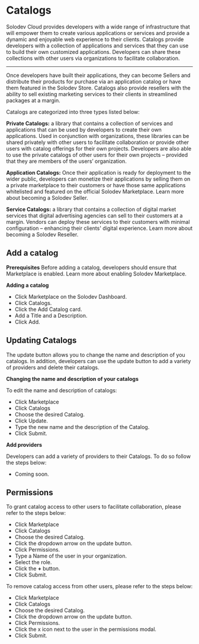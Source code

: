 
# Catalogs

Solodev Cloud provides developers with a wide range of infrastructure that will empower them to create various applications or services and provide a dynamic and enjoyable web experience to their clients. Catalogs provide developers with a collection of applications and services that they can use to build their own customized applications. Developers can share these collections with other users via organizations to facilitate collaboration. 

---

Once developers have built their applications, they can become Sellers and distribute their products for purchase via an application catalog or have them featured in the Solodev Store. Catalogs also provide resellers with the ability to sell existing marketing services to their clients in streamlined packages at a margin. 

 

Catalogs are categorized into three types listed below:

 

**Private Catalogs:** a library that contains a collection of services and applications that can be used by developers to create their own applications. Used in conjunction with organizations, these libraries can be shared privately with other users to facilitate collaboration or provide other users with catalog offerings for their own projects. Developers are also able to use the private catalogs of other users for their own projects – provided that they are members of the users’ organization.

 

**Application Catalogs:** Once their application is ready for deployment to the wider public, developers can monetize their applications by selling them on a private marketplace to their customers or have those same applications whitelisted and featured on the official Solodev Marketplace. Learn more about becoming a Solodev Seller.

 

**Service Catalogs:** a library that contains a collection of digital market services that digital advertising agencies can sell to their customers at a margin. Vendors can deploy these services to their customers with minimal configuration – enhancing their clients' digital experience. Learn more about becoming a Solodev Reseller.

## Add a catalog 

**Prerequisites**
Before adding a catalog, developers should ensure that Marketplace is enabled. Learn more about enabling Solodev Marketplace. 

**Adding a catalog**

- Click Marketplace on the Solodev Dashboard. 
- Click Catalogs. 
- Click the Add Catalog card.
- Add a Title and a Description. 
- Click Add. 

## Updating Catalogs
The update button allows you to change the name and description of you catalogs. In addition, developers can use the update button to add a variety of providers and delete their catalogs. 

**Changing the name and description of your catalogs**

To edit the name and description of catalogs: 
- Click Marketplace
- Click Catalogs 
- Choose the desired Catalog. 
- Click Update. 
- Type the new name and the description of the Catalog. 
- Click Submit. 

**Add providers**

Developers can add a variety of providers to their Catalogs. To do so follow the steps below: 

- Coming soon. 

## Permissions 

To grant catalog access to other users to facilitate collaboration, please refer to the steps below:

- Click Marketplace
- Click Catalogs 
- Choose the desired Catalog. 
- Click the dropdown arrow on the update button.
- Click Permissions. 
- Type a Name of the user in your organization. 
- Select the role. 
- Click the **+** button. 
- Click Submit.

To remove catalog access from other users, please refer to the steps below:

- Click Marketplace
- Click Catalogs 
- Choose the desired Catalog. 
- Click the dropdown arrow on the update button.
- Click Permissions. 
- Click the x icon next to the user in the permissions modal. 
- Click Submit. 